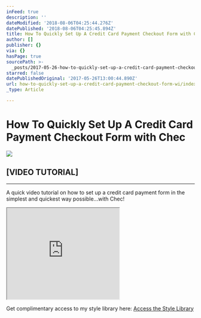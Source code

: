 ```yaml
---
inFeed: true
description: ''
dateModified: '2018-08-06T04:25:44.276Z'
datePublished: '2018-08-06T04:25:45.894Z'
title: How To Quickly Set Up A Credit Card Payment Checkout Form with Chec
author: []
publisher: {}
via: {}
hasPage: true
sourcePath: >-
  _posts/2017-05-26-how-to-quickly-set-up-a-credit-card-payment-checkout-form-wi.md
starred: false
datePublishedOriginal: '2017-05-26T13:00:44.890Z'
url: how-to-quickly-set-up-a-credit-card-payment-checkout-form-wi/index.html
_type: Article

---
```

# How To Quickly Set Up A Credit Card Payment Checkout Form with Chec
![](https://the-grid-user-content.s3-us-west-2.amazonaws.com/13dfbf70-85e8-4483-9007-973d4edd2530.png)

## \[VIDEO TUTORIAL\]

---

A quick video tutorial on how to set up a credit card payment form in the simplest and quickest way possible...with Chec!

<iframe src="https://the-grid.github.io/ed-userhtml/?g=eJyzKU4uyiwoUSguSrZVyigpKSi20tdPLkjN1cvM1y_wC7cw8TIxyNfLKlays9GHqLUDANx9EYU" height="244" style=""></iframe>

Get complimentary access to my style library here:
[Access the Style Library][0]

[0]: http://gretcho.link/library